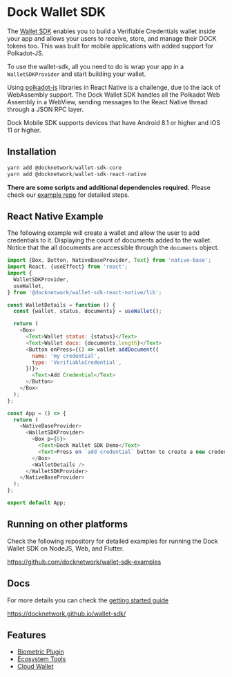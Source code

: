 # Dock Wallet SDK

The [Wallet SDK](https://github.com/docknetwork/wallet-sdk) enables you to build a Verifiable Credentials wallet inside your app and allows your users to receive, store, and manage their DOCK tokens too. This was built for mobile applications with added support for Polkadot-JS.

To use the wallet-sdk, all you need to do is wrap your app in a `WalletSDKProvider` and start building your wallet.

Using [polkadot-js](https://polkadot.js.org/) libraries in React Native is a challenge, due to the lack of WebAssembly support.
The Dock Wallet SDK handles all the Polkadot Web Assembly in a WebView, sending messages to the React Native thread through a JSON RPC layer.

Dock Mobile SDK supports devices that have Android 8.1 or higher and iOS 11 or higher.

## Installation
```js
yarn add @docknetwork/wallet-sdk-core
yarn add @docknetwork/wallet-sdk-react-native

```
**There are some scripts and additional dependencies required.**
Please check our [example repo](https://github.com/docknetwork/wallet-sdk-demo) for detailed steps. 

## React Native Example
The following example will create a wallet and allow the user to add credentials to it. Displaying the count of documents added to the wallet.
Notice that the all documents are accessible through the `documents` object.

```js
import {Box, Button, NativeBaseProvider, Text} from 'native-base';
import React, {useEffect} from 'react';
import {
  WalletSDKProvider,
  useWallet,
} from '@docknetwork/wallet-sdk-react-native/lib';

const WalletDetails = function () {
  const {wallet, status, documents} = useWallet();

  return (
    <Box>
      <Text>Wallet status: {status}</Text>
      <Text>Wallet docs: {documents.length}</Text>
      <Button onPress={() => wallet.addDocument({
        name: 'my credential',
        type: 'VerifiableCredential',
      })}>
        <Text>Add Credential</Text>
      </Button>
    </Box>
  );
};

const App = () => {
  return (
    <NativeBaseProvider>
      <WalletSDKProvider>
        <Box p={8}>
          <Text>Dock Wallet SDK Demo</Text>
          <Text>Press on `add credential` button to create a new credential</Text>
        </Box>
        <WalletDetails />
      </WalletSDKProvider>
    </NativeBaseProvider>
  );
};

export default App;

```

## Running on other platforms

Check the following repository for detailed examples for running the Dock Wallet SDK on NodeJS, Web, and Flutter.

https://github.com/docknetwork/wallet-sdk-examples


## Docs

For more details you can check the [getting started guide](https://github.com/docknetwork/wallet-sdk/blob/master/docs/getting-started.md)

https://docknetwork.github.io/wallet-sdk/

## Features
- [Biometric Plugin](https://github.com/docknetwork/wallet-sdk/blob/master/docs/biometric-plugin.md)
- [Ecosystem Tools](https://github.com/docknetwork/wallet-sdk/blob/master/docs/ecosystem-tools.md)
- [Cloud Wallet](https://github.com/docknetwork/wallet-sdk/blob/master/docs/cloud-wallet.md)
